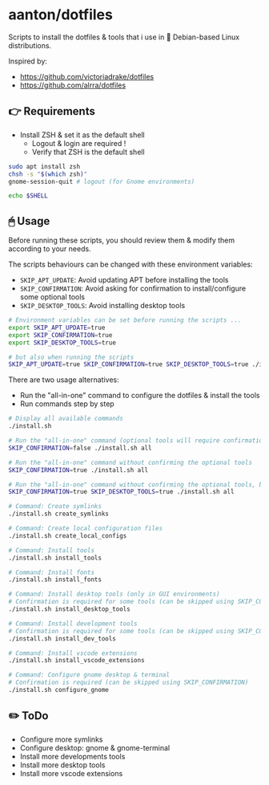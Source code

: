 # aanton/dotfiles

Scripts to install the dotfiles & tools that i use in 🐧 Debian-based Linux distributions.

Inspired by:
* https://github.com/victoriadrake/dotfiles
* https://github.com/alrra/dotfiles

## 👉 Requirements

* Install ZSH & set it as the default shell
  * Logout & login are required !
  * Verify that ZSH is the default shell

```bash
sudo apt install zsh
chsh -s "$(which zsh)"
gnome-session-quit # logout (for Gnome environments)

echo $SHELL
```

## 🖱 Usage

Before running these scripts, you should review them & modify them according to your needs.

The scripts behaviours can be changed with these environment variables:
* `SKIP_APT_UPDATE`: Avoid updating APT before installing the tools
* `SKIP_CONFIRMATION`: Avoid asking for confirmation to install/configure some optional tools
* `SKIP_DESKTOP_TOOLS`: Avoid installing desktop tools

```bash
# Environment variables can be set before running the scripts ...
export SKIP_APT_UPDATE=true
export SKIP_CONFIRMATION=true
export SKIP_DESKTOP_TOOLS=true

# but also when running the scripts
SKIP_APT_UPDATE=true SKIP_CONFIRMATION=true SKIP_DESKTOP_TOOLS=true ./install.sh <command>
```

There are two usage alternatives:
* Run the "all-in-one" command to configure the dotfiles & install the tools
* Run commands step by step

```bash
# Display all available commands
./install.sh

# Run the "all-in-one" command (optional tools will require confirmation)
SKIP_CONFIRMATION=false ./install.sh all

# Run the "all-in-one" command without confirming the optional tools
SKIP_CONFIRMATION=true ./install.sh all

# Run the "all-in-one" command without confirming the optional tools, but skipping the desktop tools
SKIP_CONFIRMATION=true SKIP_DESKTOP_TOOLS=true ./install.sh all
```

```bash
# Command: Create symlinks
./install.sh create_symlinks

# Command: Create local configuration files
./install.sh create_local_configs

# Command: Install tools
./install.sh install_tools

# Command: Install fonts
./install.sh install_fonts

# Command: Install desktop tools (only in GUI environments)
# Confirmation is required for some tools (can be skipped using SKIP_CONFIRMATION)
./install.sh install_desktop_tools

# Command: Install development tools
# Confirmation is required for some tools (can be skipped using SKIP_CONFIRMATION)
./install.sh install_dev_tools

# Command: Install vscode extensions
./install.sh install_vscode_extensions

# Command: Configure gnome desktop & terminal
# Confirmation is required (can be skipped using SKIP_CONFIRMATION)
./install.sh configure_gnome
```

## ✏️ ToDo

* Configure more symlinks
* Configure desktop: gnome & gnome-terminal
* Install more developments tools
* Install more desktop tools
* Install more vscode extensions
